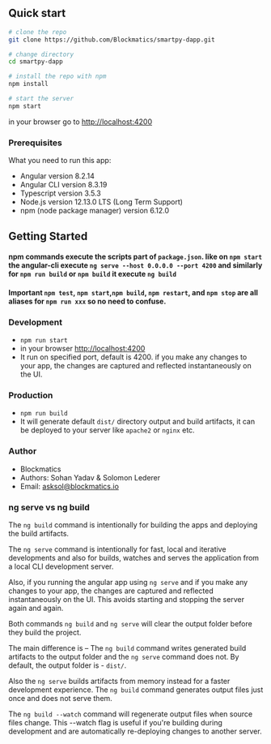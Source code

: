 ## Quick start

```bash
# clone the repo
git clone https://github.com/Blockmatics/smartpy-dapp.git

# change directory
cd smartpy-dapp

# install the repo with npm
npm install

# start the server
npm start

```
in your browser go to [http://localhost:4200](http://localhost:4200) 

### Prerequisites
What you need to run this app:
* Angular version 8.2.14
* Angular CLI version 8.3.19
* Typescript version 3.5.3
* Node.js version 12.13.0 LTS (Long Term Support)
* npm (node package manager) version 6.12.0

## Getting Started
#### npm commands execute the scripts part of `package.json`. like on `npm start` the angular-cli execute `ng serve --host 0.0.0.0 --port 4200` and similarly for `npm run build` or `npm build` it execute `ng build`

#### Important `npm test`, `npm start`,`npm build`, `npm restart`, and `npm stop` are all aliases for `npm run xxx` so no need to confuse.

### Development
* `npm run start`
* in your browser [http://localhost:4200](http://localhost:4200) 
* It run on specified port, default is 4200. if you make any changes to your app, the changes are captured and reflected instantaneously on the UI. 

### Production 
* `npm run build`
* It will generate default `dist/` directory output and build artifacts, it can be deployed to your server like `apache2` or `nginx` etc.

### Author
* Blockmatics
* Authors: Sohan Yadav & Solomon Lederer
* Email: asksol@blockmatics.io


### ng serve vs ng build
The `ng build` command is intentionally for building the apps and deploying the build artifacts.

The `ng serve` command is intentionally for fast, local and iterative developments and also for builds, watches and serves the application from a local CLI development server.

Also, if you running the angular app using `ng serve` and if you make any changes to your app, the changes are captured and reflected instantaneously on the UI. This avoids starting and stopping the server again and again.

Both commands `ng build` and `ng serve` will clear the output folder before they build the project.

The main difference is – The `ng build` command writes generated build artifacts to the output folder and the `ng serve` command does not. By default, the output folder is - `dist/`.

Also the `ng serve` builds artifacts from memory instead for a faster development experience.
The `ng build` command generates output files just once and does not serve them.

The `ng build --watch` command will regenerate output files when source files change. This --watch flag is useful if you're building during development and are automatically re-deploying changes to another server.